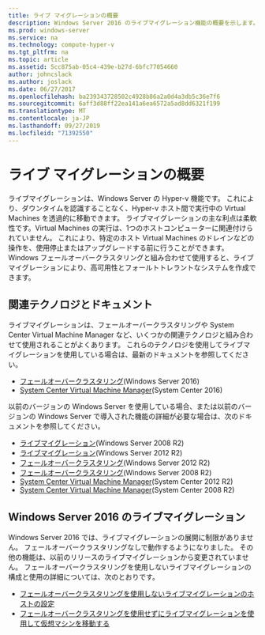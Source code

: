 ```yaml
---
title: ライブ マイグレーションの概要
description: Windows Server 2016 のライブマイグレーション機能の概要を示します。
ms.prod: windows-server
ms.service: na
ms.technology: compute-hyper-v
ms.tgt_pltfrm: na
ms.topic: article
ms.assetid: 5cc875ab-05c4-439e-b27d-6bfc77054660
author: johncslack
ms.author: joslack
ms.date: 06/27/2017
ms.openlocfilehash: ba239343728502c4928b86a2a0d4a3db5c36e7f6
ms.sourcegitcommit: 6aff3d88ff22ea141a6ea6572a5ad8dd6321f199
ms.translationtype: MT
ms.contentlocale: ja-JP
ms.lasthandoff: 09/27/2019
ms.locfileid: "71392550"
---
```

# <a name="live-migration-overview"></a>ライブ マイグレーションの概要

ライブマイグレーションは、Windows Server の Hyper-v 機能です。  これにより、ダウンタイムを認識することなく、Hyper-v ホスト間で実行中の Virtual Machines を透過的に移動できます。  ライブマイグレーションの主な利点は柔軟性です。Virtual Machines の実行は、1つのホストコンピューターに関連付けられていません。  これにより、特定のホスト Virtual Machines のドレインなどの操作を、使用停止またはアップグレードする前に行うことができます。  Windows フェールオーバークラスタリングと組み合わせて使用すると、ライブマイグレーションにより、高可用性とフォールトトレラントなシステムを作成できます。 

## <a name="related-technologies-and-documentation"></a>関連テクノロジとドキュメント

ライブマイグレーションは、フェールオーバークラスタリングや System Center Virtual Machine Manager など、いくつかの関連テクノロジと組み合わせて使用されることがよくあります。  これらのテクノロジを使用してライブマイグレーションを使用している場合は、最新のドキュメントを参照してください。
* [フェールオーバークラスタリング](../../../failover-clustering/failover-clustering-overview.md)(Windows Server 2016) 
* [System Center Virtual Machine Manager](https://docs.microsoft.com/system-center/vmm/)(System Center 2016) 

以前のバージョンの Windows Server を使用している場合、または以前のバージョンの Windows Server で導入された機能の詳細が必要な場合は、次のドキュメントを参照してください。 
* [ライブマイグレーション](https://technet.microsoft.com/library/ee815293(v=ws.10).aspx)(Windows Server 2008 R2)  
* [ライブマイグレーション](https://technet.microsoft.com/library/hh831435(v=ws.11).aspx)(Windows Server 2012 R2) 
* [フェールオーバークラスタリング](https://technet.microsoft.com/library/hh831579(v=ws.11).aspx)(Windows Server 2012 R2)
* [フェールオーバークラスタリング](https://technet.microsoft.com/library/ff182338(v=ws.10).aspx)(Windows Server 2008 R2)
* [System Center Virtual Machine Manager](https://technet.microsoft.com/library/gg610610.aspx)(System Center 2012 R2)
* [System Center Virtual Machine Manager](https://technet.microsoft.com/library/cc917964.aspx)(System Center 2008 R2)

## <a name="live-migration-in-windows-server-2016"></a>Windows Server 2016 のライブマイグレーション

Windows Server 2016 では、ライブマイグレーションの展開に制限がありません。  フェールオーバークラスタリングなしで動作するようになりました。  その他の機能は、以前のリリースのライブマイグレーションから変更されていません。  フェールオーバークラスタリングを使用しないライブマイグレーションの構成と使用の詳細については、次のとおりです。 
* [フェールオーバークラスタリングを使用しないライブマイグレーションのホストの設定](../deploy/set-up-hosts-for-live-migration-without-failover-clustering.md)
* [フェールオーバークラスタリングを使用せずにライブマイグレーションを使用して仮想マシンを移動する](use-live-migration-without-failover-clustering-to-move-a-virtual-machine.md)
